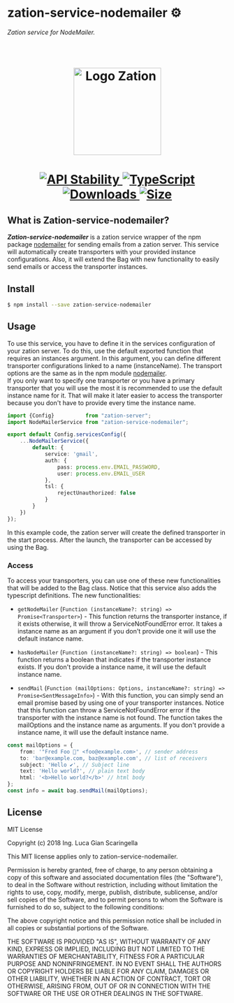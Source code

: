 # zation-service-nodemailer ⚙️
*Zation service for NodeMailer.*

<h1 align="center">
  <!-- Logo -->
  <br/>
  <a href="https://zation.dev">
      <img src="https://zation.dev/img/zationWideLogoDark.svg" alt="Logo Zation" height="200"/>
  </a>
  <br/>
</h1>

<h1 align="center">  
  <!-- Stability -->
  <a href="https://nodejs.org/api/documentation.html#documentation_stability_index">
    <img src="https://img.shields.io/badge/stability-stable-brightgreen.svg" alt="API Stability"/>
  </a>
  <!-- TypeScript -->
  <a href="http://typescriptlang.org">
    <img src="https://img.shields.io/badge/%3C%2F%3E-typescript-blue.svg" alt="TypeScript"/>
  </a>    
  <!-- Downloads -->
  <a href="https://npmjs.org/package/zation-service-nodemailer">
    <img src="https://img.shields.io/npm/dm/zation-service-nodemailer.svg" alt="Downloads"/>
  </a> 
  <!-- Size -->
  <a href="https://npmjs.org/package/zation-service-nodemailer">
      <img src="https://img.shields.io/bundlephobia/min/zation-service-nodemailer.svg" alt="Size"/>
  </a>  
</h1>

## What is Zation-service-nodemailer?
***Zation-service-nodemailer*** is a zation service wrapper of the npm package [nodemailer](https://www.npmjs.com/package/nodemailer) for sending emails from a zation server.
This service will automatically create transporters with your provided instance configurations.
Also, it will extend the Bag with new functionality to easily send emails or access the transporter instances.

## Install

```bash
$ npm install --save zation-service-nodemailer
```

## Usage
To use this service, you have to define it in the services configuration of your zation server. 
To do this, use the default exported function that requires an instances argument.
In this argument, you can define different transporter configurations linked to a name (instanceName). 
The transport options are the same as in the npm module [nodemailer](https://www.npmjs.com/package/nodemailer).  
If you only want to specify one transporter or 
you have a primary transporter that you will use the most it is recommended to use the default instance name for it.
That will make it later easier to access the transporter because you don't have to provide every time the instance name.

```typescript
import {Config}          from "zation-server";
import NodeMailerService from "zation-service-nodemailer";

export default Config.servicesConfig({
    ...NodeMailerService({
        default: {
            service: 'gmail',
            auth: {
                pass: process.env.EMAIL_PASSWORD,
                user: process.env.EMAIL_USER
            },
            tsl: {
                rejectUnauthorized: false
            }
        }
    })
});
```
In this example code, the zation server will create the defined transporter in the start process.
After the launch, the transporter can be accessed by using the Bag.

### Access 
To access your transporters, you can use one of these new functionalities that will be added to the Bag class.
Notice that this service also adds the typescript definitions.
The new functionalities:

* `getNodeMailer` (`Function (instanceName?: string) => Promise<Transporter>`) - This function returns the transporter instance, if it exists otherwise, it will throw a ServiceNotFoundError error. 
It takes a instance name as an argument if you don't provide one it will use the default instance name.
                                
* `hasNodeMailer` (`Function (instanceName?: string) => boolean`) - This function returns a boolean that indicates if the transporter instance exists. 
If you don't provide a instance name, it will use the default instance name.

* `sendMail` (`Function (mailOptions: Options, instanceName?: string) => Promise<SentMessageInfo>`) - With this function, you can simply send an email promise based by using one of your transporter instances.
Notice that this function can throw a ServiceNotFoundError error if the transporter with the instance name is not found.
The function takes the mailOptions and the instance name as arguments.
If you don't provide a instance name, it will use the default instance name.
```typescript
const mailOptions = {
    from: '"Fred Foo 👻" <foo@example.com>', // sender address
    to: 'bar@example.com, baz@example.com', // list of receivers
    subject: 'Hello ✔', // Subject line
    text: 'Hello world?', // plain text body
    html: '<b>Hello world?</b>' // html body
};
const info = await bag.sendMail(mailOptions);
```

## License

MIT License

Copyright (c) 2018 Ing. Luca Gian Scaringella

This MIT license applies only to zation-service-nodemailer.

Permission is hereby granted, free of charge, to any person obtaining a copy
of this software and associated documentation files (the "Software"), to deal
in the Software without restriction, including without limitation the rights
to use, copy, modify, merge, publish, distribute, sublicense, and/or sell
copies of the Software, and to permit persons to whom the Software is
furnished to do so, subject to the following conditions:

The above copyright notice and this permission notice shall be included in all
copies or substantial portions of the Software.

THE SOFTWARE IS PROVIDED "AS IS", WITHOUT WARRANTY OF ANY KIND, EXPRESS OR
IMPLIED, INCLUDING BUT NOT LIMITED TO THE WARRANTIES OF MERCHANTABILITY,
FITNESS FOR A PARTICULAR PURPOSE AND NONINFRINGEMENT. IN NO EVENT SHALL THE
AUTHORS OR COPYRIGHT HOLDERS BE LIABLE FOR ANY CLAIM, DAMAGES OR OTHER
LIABILITY, WHETHER IN AN ACTION OF CONTRACT, TORT OR OTHERWISE, ARISING FROM,
OUT OF OR IN CONNECTION WITH THE SOFTWARE OR THE USE OR OTHER DEALINGS IN THE
SOFTWARE.